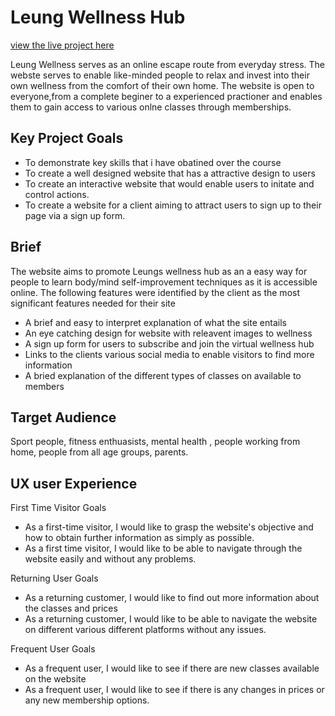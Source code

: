 # Leung Wellness Hub
[view the live project here](https://adrianleung5.github.io/Leung-Wellness/)

Leung Wellness serves as an online escape route from everyday stress. The webste serves to enable
like-minded people to relax and invest into their own wellness from the comfort of their own home. The website is open to everyone,from a complete beginer to a experienced practioner and enables them to gain access to various onlne classes through memberships.

## Key Project Goals
- To demonstrate key skills that i have obatined over the course
- To create a well designed website that has a attractive design to users
- To create an interactive website that would enable users to initate and control actions. 
- To create a website for a client aiming to attract users to sign up to their page via a sign up form.

## Brief
The website aims to promote Leungs wellness hub as an a easy way for people to learn body/mind self-improvement techniques as it is accessible online. The following features were identified by the client as the most significant features needed for their site

- A brief and easy to interpret explanation of what the site entails
- An eye catching design for website with releavent images to wellness
- A sign up form for users to subscribe and join the virtual wellness hub
- Links to the clients various social media to enable visitors to find more information
- A bried explanation of the different types of classes on available to members

## Target Audience
Sport people, fitness enthuasists, mental health , people working from home, people from all age groups, parents.

## UX user Experience
First Time Visitor Goals
-  As a first-time visitor, I would like to grasp the website's objective and how to obtain further information as simply as possible. 
- As a first time visitor, I would like to be able to navigate through the website easily and without any problems.

Returning User Goals
- As a returning customer, I would like to find out more information about the classes and prices
- As a returning customer, I would like to be able to navigate the website on different various different platforms without any issues.

Frequent User Goals
- As a frequent user, I would like to see if there are new classes available on the website
- As a frequent user, I would like to see if there is any changes in prices or any new membership options.

